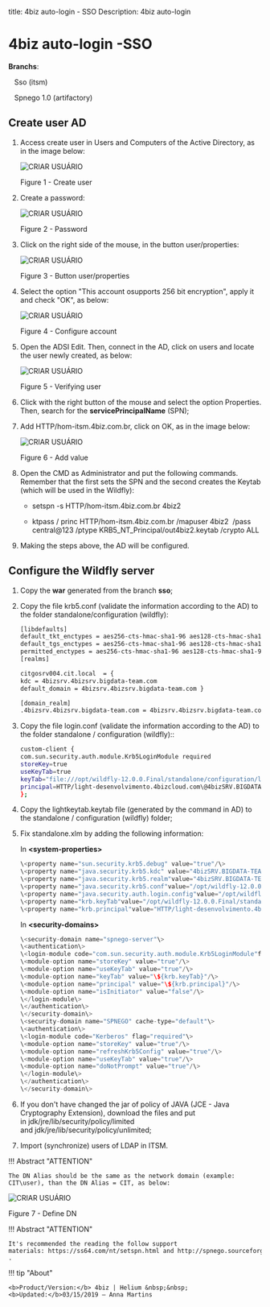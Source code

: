 title: 4biz auto-login - SSO
Description: 4biz auto-login
# 4biz auto-login -SSO


**Branchs**:

   Sso (itsm)

   Spnego 1.0 (artifactory)


Create user AD
----------------

1.  Access create user in Users and Computers of the Active Directory, as in the image below:

    ![CRIAR USUÁRIO](images/sso-1.jpg)

     Figure 1 - Create user

2. Create a password: 

    ![CRIAR USUÁRIO](images/sso-2.jpg)

     Figure 2 - Password

3. Click on the right side of the mouse, in the button user/properties:

    ![CRIAR USUÁRIO](images/sso-3.jpg)

     Figure 3 - Button user/properties

4. Select the option "This account osupports 256 bit encryption", apply it and check "OK", as below:

    ![CRIAR USUÁRIO](images/sso-4.jpg)

     Figure 4 - Configure account


5.  Open the ADSI Edit. Then, connect in the AD, click on users and locate the user newly created, as below:
      
    ![CRIAR USUÁRIO](images/sso-5.jpg)

     Figure 5 - Verifying user

6.  Click with the right button of the mouse and select the option Properties. Then, search for the **servicePrincipalName** (SPN);

7.  Add HTTP/hom-itsm.4biz.com.br, click on OK, as in the image below:

    ![CRIAR USUÁRIO](images/sso-6.jpg)

     Figure 6 - Add value

8.  Open the CMD as Administrator and put the following commands. Remember that the first sets the SPN and the second creates the Keytab (which will be used in the Wildfly):

    -   setspn -s HTTP/hom-itsm.4biz.com.br 4biz2

    -   ktpass / princ HTTP/hom-itsm.4biz.com.br /mapuser 4biz2  /pass
        central\@123 /ptype KRB5_NT_Principal/out4biz2.keytab /crypto ALL

9.  Making the steps above, the AD will be configured. 


Configure the Wildfly server
-----------------------------

1.  Copy the **war** generated from the branch **sso**;

2.  Copy the file krb5.conf (validate the information according to the AD) to the folder standalone/configuration (wildfly):
    
    ```sh
    [libdefaults]
    default_tkt_enctypes = aes256-cts-hmac-sha1-96 aes128-cts-hmac-sha1-96 rc4-hmac
    default_tgs_enctypes = aes256-cts-hmac-sha1-96 aes128-cts-hmac-sha1-96 rc4-hmac
    permitted_enctypes = aes256-cts-hmac-sha1-96 aes128-cts-hmac-sha1-96 rc4-hmac
    [realms]
    ```
    
    ```sh
    citgosrv004.cit.local  = {
    kdc = 4bizsrv.4bizsrv.bigdata-team.com
    default_domain = 4bizsrv.4bizsrv.bigdata-team.com }     
    ```
    
    ```sh
    [domain_realm]
    .4bizsrv.4bizsrv.bigdata-team.com = 4bizsrv.4bizsrv.bigdata-team.com
    ```

1.  Copy the file login.conf (validate the information according to the AD) to the folder standalone / configuration (wildfly)::

    ```sh
    custom-client {
    com.sun.security.auth.module.Krb5LoginModule required
    storeKey=true
    useKeyTab=true
    keyTab="file:///opt/wildfly-12.0.0.Final/standalone/configuration/lightkeytab.keytab"
    principal=HTTP/light-desenvolvimento.4bizcloud.com\@4bizSRV.BIGDATA-TEAM.COM;
    };
    ```

1.  Copy the lightkeytab.keytab file (generated by the command in AD) to the standalone / configuration (wildfly) folder;

2.  Fix standalone.xlm by adding the following information:

    In **\<system-properties\>**
    
    ```java
    \<property name="sun.security.krb5.debug" value="true"/\>
    \<property name="java.security.krb5.kdc" value="4bizSRV.BIGDATA-TEAM.COM"/\>
    \<property name="java.security.krb5.realm"value="4bizSRV.BIGDATA-TEAM.COM"/\>
    \<property name="java.security.krb5.conf"value="/opt/wildfly-12.0.0.Final/standalone/configuration/krb5.conf"/\>
    \<property name="java.security.auth.login.config"value="/opt/wildfly-12.0.0.Final/standalone/configuration/login.conf"/\>
    \<property name="krb.keyTab"value="/opt/wildfly-12.0.0.Final/standalone/configuration/lightkeytab.keytab"/\>
    \<property name="krb.principal"value="HTTP/light-desenvolvimento.4bizcloud.com\@4bizSRV.BIGDATA-TEAM.COM"/\>
    ```
    
    In **\<security-domains\>**

    ```java
    \<security-domain name="spnego-server"\>
    \<authentication\>
    \<login-module code="com.sun.security.auth.module.Krb5LoginModule"flag="required"\>
    \<module-option name="storeKey" value="true"/\>
    \<module-option name="useKeyTab" value="true"/\>
    \<module-option name="keyTab" value="\${krb.keyTab}"/\>
    \<module-option name="principal" value="\${krb.principal}"/\>
    \<module-option name="isInitiator" value="false"/\>
    \</login-module\>
    \</authentication\>
    \</security-domain\>
    \<security-domain name="SPNEGO" cache-type="default"\>
    \<authentication\>
    \<login-module code="Kerberos" flag="required"\>
    \<module-option name="storeKey" value="true"/\>
    \<module-option name="refreshKrb5Config" value="true"/\>
    \<module-option name="useKeyTab" value="true"/\>
    \<module-option name="doNotPrompt" value="true"/\>
    \</login-module\>
    \</authentication\>
    \</security-domain\>
    ```

1.  If you don't have changed the jar of policy of JAVA (JCE - Java Cryptography Extension), download the files and put in jdk/jre/lib/security/policy/limited and jdk/jre/lib/security/policy/unlimited;

2.  Import (synchronize) users of LDAP in ITSM.

!!! Abstract "ATTENTION"

    The DN Alias should be the same as the network domain (example: CIT\user), than the DN Alias = CIT, as below:

![CRIAR USUÁRIO](images/sso-7.jpg)

   Figure 7 - Define DN

!!! Abstract "ATTENTION"

    It's recommended the reading the follow support materials: https://ss64.com/nt/setspn.html and http://spnego.sourceforge.net/ .
    
    
!!! tip "About"

    <b>Product/Version:</b> 4biz | Helium &nbsp;&nbsp;
    <b>Updated:</b>03/15/2019 – Anna Martins

   
